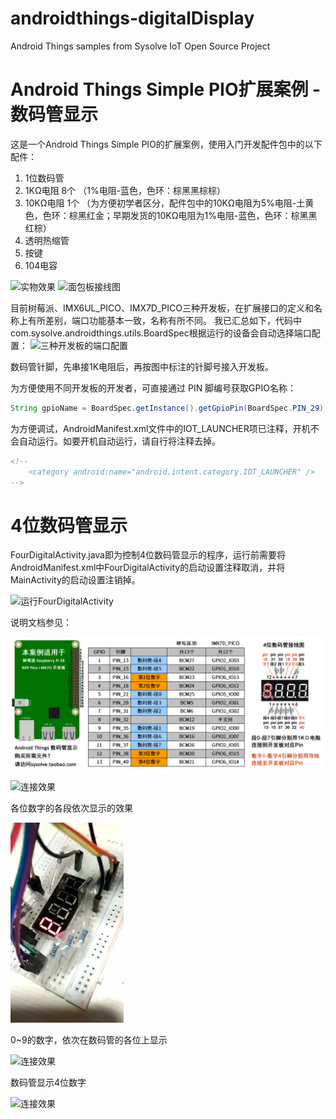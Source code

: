 # androidthings-digitalDisplay
Android Things samples from Sysolve IoT Open Source Project

Android Things Simple PIO扩展案例 - 数码管显示
====

这是一个Android Things Simple PIO的扩展案例，使用入门开发配件包中的以下配件：
1. 1位数码管
2. 1KΩ电阻 8个  （1%电阻-蓝色，色环：棕黑黑棕棕）
3. 10KΩ电阻 1个 （为方便初学者区分，配件包中的10KΩ电阻为5%电阻-土黄色，色环：棕黑红金；早期发货的10KΩ电阻为1%电阻-蓝色，色环：棕黑黑红棕）
4. 透明热缩管
5. 按键
6. 104电容

![实物效果](https://github.com/sysolve/androidthings-digitalDisplay/blob/master/photo.png)
![面包板接线图](https://github.com/sysolve/androidthings-digitalDisplay/blob/master/digitalDisplay_Sketch.png)

目前树莓派、IMX6UL_PICO、IMX7D_PICO三种开发板，在扩展接口的定义和名称上有所差别，端口功能基本一致，名称有所不同。
我已汇总如下，代码中com.sysolve.androidthings.utils.BoardSpec根据运行的设备会自动选择端口配置：
![三种开发板的端口配置](https://github.com/sysolve/androidthings-digitalDisplay/blob/master/port_define.png)

数码管针脚，先串接1K电阻后，再按图中标注的针脚号接入开发板。

为方便使用不同开发板的开发者，可直接通过 PIN 脚编号获取GPIO名称：
```Java
String gpioName = BoardSpec.getInstance().getGpioPin(BoardSpec.PIN_29);
```

为方便调试，AndroidManifest.xml文件中的IOT_LAUNCHER项已注释，开机不会自动运行。如要开机自动运行，请自行将注释去掉。
```html
<!--
    <category android:name="android.intent.category.IOT_LAUNCHER" />
-->
```

4位数码管显示
====
FourDigitalActivity.java即为控制4位数码管显示的程序，运行前需要将AndroidManifest.xml中FourDigitalActivity的启动设置注释取消，并将MainActivity的启动设置注销掉。

![运行FourDigitalActivity](https://github.com/sysolve/androidthings-digitalDisplay/blob/master/4digital_run.png)

说明文档参见：

![接线方式](https://github.com/sysolve/androidthings-digitalDisplay/blob/master/4digital/4digital.png)

![连接效果](https://github.com/sysolve/androidthings-digitalDisplay/blob/master/4digital/4digital_show.png)

各位数字的各段依次显示的效果

![接线方式](https://github.com/sysolve/androidthings-digitalDisplay/blob/master/4digital/4digital1.webp)

0~9的数字，依次在数码管的各位上显示

![连接效果](https://github.com/sysolve/androidthings-digitalDisplay/blob/master/4digital/4digita2.webp)

数码管显示4位数字

![连接效果](https://github.com/sysolve/androidthings-digitalDisplay/blob/master/4digital/4digita3.webp)
